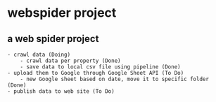 # webspider project

## a web spider project

    - crawl data (Doing)
        - crawl data per property (Done)
        - save data to local csv file using pipeline (Done)
    - upload them to Google through Google Sheet API (To Do)
        - new Google sheet based on date, move it to specific folder (Done)
    - publish data to web site (To Do)

